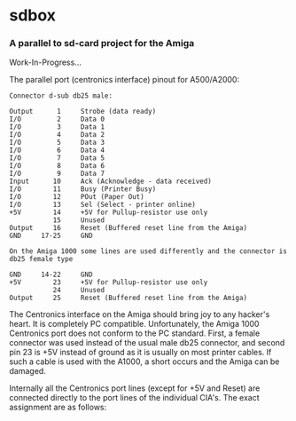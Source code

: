 # sdbox
### A parallel to sd-card project for the Amiga

Work-In-Progress...

The parallel port (centronics interface) pinout for A500/A2000: 

    Connector d-sub db25 male:

    Output      1     Strobe (data ready)
    I/O         2     Data 0
    I/O         3     Data 1
    I/O         4     Data 2
    I/O         5     Data 3
    I/O         6     Data 4
    I/O         7     Data 5
    I/O         8     Data 6
    I/O         9     Data 7
    Input      10     Ack (Acknowledge - data received)
    I/O        11     Busy (Printer Busy)
    I/O        12     POut (Paper Out)
    I/O        13     Sel (Select - printer online)
    +5V        14     +5V for Pullup-resistor use only
               15     Unused
    Output     16     Reset (Buffered reset line from the Amiga)
    GND     17-25     GND
    
    On the Amiga 1000 some lines are used differently and the connector is db25 female type
    
    GND     14-22     GND
    +5V        23     +5V for Pullup-resistor use only
               24     Unused
    Output     25     Reset (Buffered reset line from the Amiga)
    
The Centronics interface on the Amiga should bring joy to any hacker's heart. It is completely PC compatible. Unfortunately, the Amiga 1000 Centronics port does not conform to the PC standard. First, a female connector was used instead of the usual male db25 connector, and second pin 23 is +5V instead of ground as it is usually on most printer cables. If such a cable is used with the A1000, a short occurs and the Amiga can be damaged.

Internally all the Centronics port lines (except for +5V and Reset) are connected directly to the port lines of the individual CIA's. The exact assignment are as follows:

